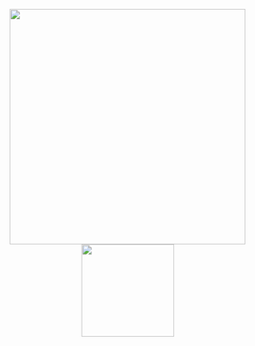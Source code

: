 <p align="center" >
  <img width="420" alt='' src="https://github-readme-stats.vercel.app/api?username=cpk0521&show_icons=true&theme=radical&locale=zh-tw&hide_border=true&bg_color=00000000">
  <img height="165" alt='' src="https://github-readme-stats.vercel.app/api/top-langs/?username=cpk0521&theme=radical&locale=zh-tw&layout=compact&langs_count=10&hide_border=true&bg_color=00000000">
</p>

